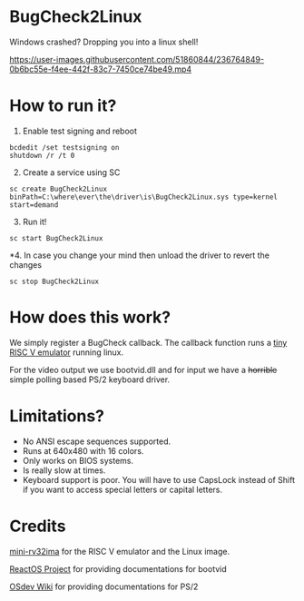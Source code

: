 # BugCheck2Linux
Windows crashed? Dropping you into a linux shell!



https://user-images.githubusercontent.com/51860844/236764849-0b6bc55e-f4ee-442f-83c7-7450ce74be49.mp4



# How to run it?

1. Enable test signing and reboot

```
bcdedit /set testsigning on
shutdown /r /t 0
```

2. Create a service using SC

```
sc create BugCheck2Linux binPath=C:\where\ever\the\driver\is\BugCheck2Linux.sys type=kernel start=demand
```

3. Run it!

```
sc start BugCheck2Linux
```

*4. In case you change your mind then unload the driver to revert the changes
```
sc stop BugCheck2Linux
```

# How does this work?
We simply register a BugCheck callback. The callback function runs a [tiny RISC V emulator](https://github.com/cnlohr/mini-rv32ima) running linux. 

For the video output we use bootvid.dll and for input we have a ~~horrible~~ simple polling based PS/2 keyboard driver.

# Limitations?

* No ANSI escape sequences supported.
* Runs at 640x480 with 16 colors.
* Only works on BIOS systems.
* Is really slow at times.
* Keyboard support is poor. You will have to use CapsLock instead of Shift if you want to access special letters or capital letters.

# Credits

[mini-rv32ima](https://github.com/cnlohr/mini-rv32ima) for the RISC V emulator and the Linux image.

[ReactOS Project](doxygen.reactos.org/) for providing documentations for bootvid

[OSdev Wiki](https://wiki.osdev.org/%228042%22_PS/2_Controller) for providing documentations for PS/2
